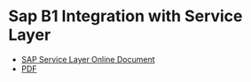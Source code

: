 # Sap B1 Integration with Service Layer

- [SAP Service Layer Online Document](https://help.sap.com/docs/SAP_BUSINESS_ONE_ADMIN_GUIDE_HANA/1a2fc202f7f64336abf9fbc957d9b9ba/ad986f7f32d545cf9c3a89b87484799c.html?q=service%20layer)
- [PDF](https://help.sap.com/doc/0d2533ad95ba4ad7a702e83570a21c32/9.3/en-US/Working_with_SAP_Business_One_Service_Layer.pdf)